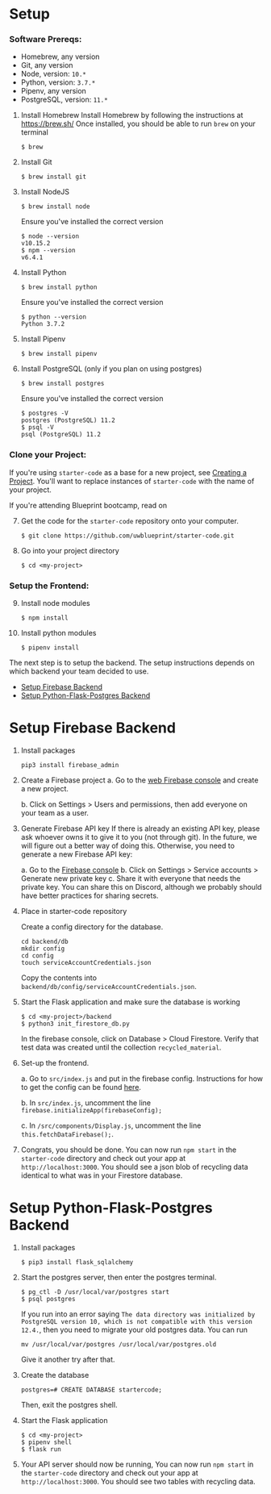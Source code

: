 # Setup
### Software Prereqs:
- Homebrew, any version
- Git, any version
- Node, version: `10.*`
- Python, version: `3.7.*`
- Pipenv, any version
- PostgreSQL, version: `11.*`

1. Install Homebrew
    Install Homebrew by following the instructions at <https://brew.sh/>
    Once installed, you should be able to run `brew` on your terminal
    ```
    $ brew
    ```
2. Install Git
    ```
    $ brew install git
    ```
3. Install NodeJS
    ```
    $ brew install node
    ```
    Ensure you've installed the correct version
    ```
    $ node --version
    v10.15.2
    $ npm --version
    v6.4.1
    ```
4. Install Python
    ```
    $ brew install python
    ```
    Ensure you've installed the correct version
    ```
    $ python --version
    Python 3.7.2
    ```
5. Install Pipenv
    ```
    $ brew install pipenv
    ```
6. Install PostgreSQL (only if you plan on using postgres)
    ```
    $ brew install postgres
    ```
    Ensure you've installed the correct version
    ```
    $ postgres -V
    postgres (PostgreSQL) 11.2
    $ psql -V
    psql (PostgreSQL) 11.2
    ```
### Clone your Project:
If you're using `starter-code` as a base for a new project, see [Creating a Project](CREATING_A_PROJECT.md). You'll want to replace instances of `starter-code` with the name of your project.

If you're attending Blueprint bootcamp, read on

7. Get the code for the `starter-code` repository onto your computer.
    ```
    $ git clone https://github.com/uwblueprint/starter-code.git
    ```
8. Go into your project directory
    ```
    $ cd <my-project>
    ```
### Setup the Frontend:
9. Install node modules
    ```
    $ npm install
    ```
10. Install python modules
    ```
    $ pipenv install
    ```
The next step is to setup the backend. The setup instructions depends on which backend your team decided to use.
- [Setup Firebase Backend](#setup-firebase-backend)
- [Setup Python-Flask-Postgres Backend](#setup-python-flask-postgres-backend)

# Setup Firebase Backend
1. Install packages
    ```
    pip3 install firebase_admin
    ```

2. Create a Firebase project
    a. Go to the [web Firebase console](https://console.firebase.google.com) and create a new project.

    b. Click on Settings > Users and permissions, then add everyone on your team as a user.

3. Generate Firebase API key
    If there is already an existing API key, please ask whoever owns it to give it to you (not through git). In the future, we will figure out a better way of doing this. Otherwise, you need to generate a new Firebase API key:

    a. Go to the [Firebase console](https://console.firebase.google.com/u/1/project/startercode-98c1c/)
    b. Click on Settings > Service accounts > Generate new private key
    c. Share it with everyone that needs the private key. You can share this on Discord, although we probably should have better practices for sharing secrets.

4. Place in starter-code repository

    Create a config directory for the database.
    ```
    cd backend/db
    mkdir config
    cd config
    touch serviceAccountCredentials.json
    ```

    Copy the contents into `backend/db/config/serviceAccountCredentials.json`.

5. Start the Flask application and make sure the database is working
    ```
    $ cd <my-project>/backend
    $ python3 init_firestore_db.py
    ```
    In the firebase console, click on Database > Cloud Firestore. Verify that test data was created until the collection `recycled_material`. 

6. Set-up the frontend.

    a. Go to `src/index.js` and put in the firebase config. Instructions for how to get the config can be found [here](https://support.google.com/firebase/answer/7015592). 
    
    b. In `src/index.js`, uncomment the line `firebase.initializeApp(firebaseConfig);`
    
    c. In `/src/components/Display.js`, uncomment the line `this.fetchDataFirebase();`.
    
7. Congrats, you should be done. You can now run `npm start` in the `starter-code` directory and check out your app at `http://localhost:3000`. You should see a json blob of recycling data identical to what was in your Firestore database. 

# Setup Python-Flask-Postgres Backend
1. Install packages
    ```
    $ pip3 install flask_sqlalchemy
    ```

2. Start the postgres server, then enter the postgres terminal.
    ```
    $ pg_ctl -D /usr/local/var/postgres start
    $ psql postgres
    ```
    
    If you run into an error saying `The data directory was initialized by PostgreSQL version 10, which is not compatible with this version 12.4.`, then you need to migrate your old postgres data. You can run 
    ```
    mv /usr/local/var/postgres /usr/local/var/postgres.old
    ```
    
    Give it another try after that. 

3. Create the database
    ```
    postgres=# CREATE DATABASE startercode;
    ```
    
    Then, exit the postgres shell.

4. Start the Flask application
    ```
    $ cd <my-project>
    $ pipenv shell
    $ flask run
    ```
5. Your API server should now be running, You can now run `npm start` in the `starter-code` directory and check out your app at `http://localhost:3000`. You should see two tables with recycling data.  
